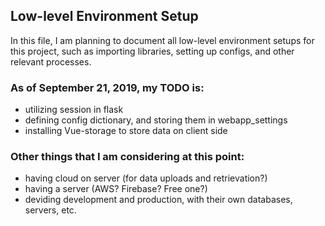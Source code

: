 ## Low-level Environment Setup

In this file, I am planning to document all low-level environment setups for this project, such as importing libraries, setting up configs, and other relevant processes.

### As of September 21, 2019, my TODO is:

* utilizing session in flask
* defining config dictionary, and storing them in webapp_settings
* installing Vue-storage to store data on client side


### Other things that I am considering at this point:

* having cloud on server (for data uploads and retrievation?)
* having a server (AWS? Firebase? Free one?)
* deviding development and production, with their own databases, servers, etc.